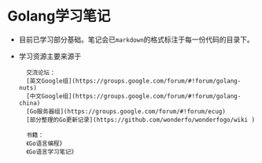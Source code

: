 # Golang学习笔记

- 目前已学习部分基础。笔记会已`markdown`的格式标注于每一份代码的目录下。
- 学习资源主要来源于

		交流论坛：
		[英文Google组](https://groups.google.com/forum/#!forum/golang-nuts)
		[中文Google组](https://groups.google.com/forum/#!forum/golang-china)
		[Go服务器组](https://groups.google.com/forum/#!forum/ecug)
		[部分整理的Go更新记录](https://github.com/wonderfo/wonderfogo/wiki )
		
		书籍：
		《Go语言编程》
		《Go语言学习笔记》
	

